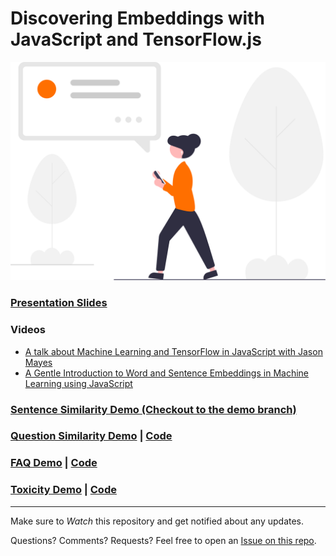 # Discovering Embeddings with JavaScript and TensorFlow.js

![](img/undraw_Modern_life_re_8pdp.svg)

### [Presentation Slides](https://kostasx.github.io/Discover-Embeddings-with-TensorFlow.js/)

### Videos

- [A talk about Machine Learning and TensorFlow in JavaScript with Jason Mayes](https://youtu.be/e9VP1cTJC7I)
- [A Gentle Introduction to Word and Sentence Embeddings in Machine Learning using JavaScript](https://youtu.be/PA6VcPIcb8w)

### [Sentence Similarity Demo (Checkout to the demo branch)](https://github.com/kostasx/Discover-Embeddings-with-TensorFlow.js/tree/demo)

### [Question Similarity Demo](https://kostasx.github.io/Discover-Embeddings-with-TensorFlow.js/tfjs-use-questions.html) | [Code](https://github.com/kostasx/Discover-Embeddings-with-TensorFlow.js/blob/main/tfjs-use-questions.html)

### [FAQ Demo](https://kostasx.github.io/Discover-Embeddings-with-TensorFlow.js/tfjs-embeddings.html) | [Code](https://github.com/kostasx/Discover-Embeddings-with-TensorFlow.js/blob/main/tfjs-embeddings.html)

### [Toxicity Demo](https://kostasx.github.io/Discover-Embeddings-with-TensorFlow.js/tfjs-toxicity.html) | [Code](https://github.com/kostasx/Discover-Embeddings-with-TensorFlow.js/blob/main/tfjs-toxicity.html)

---

Make sure to *Watch* this repository and get notified about any updates.

Questions? Comments? Requests? Feel free to open an [Issue on this repo](https://github.com/kostasx/Discover-Embeddings-with-TensorFlow.js/issues).
